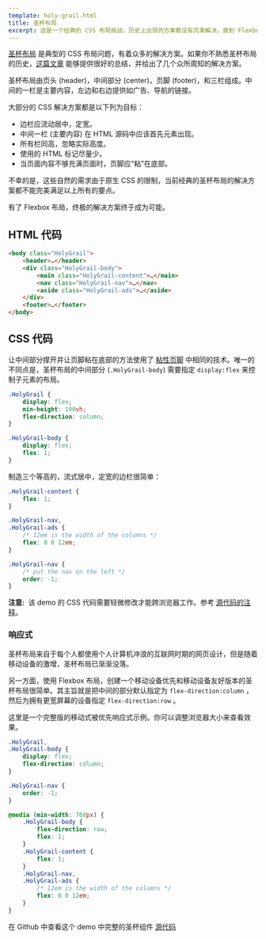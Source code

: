 ```yaml
---
template: holy-grail.html
title: 圣杯布局
excerpt: 这是一个经典的 CSS 布局挑战，历史上出现的方案都没有完美解决。直到 Flexbox 布局的出现，终于成为可能。
---
```


[圣杯布局](<http://en.wikipedia.org/wiki/Holy_Grail_(web_design)>) 是典型的 CSS 布局问题，有着众多的解决方案。如果你不熟悉圣杯布局的历史，[这篇文章](http://alistapart.com/article/holygrail) 能够提供很好的总结，并给出了几个众所周知的解决方案。

<!-- The [Holy Grail Layout](http://en.wikipedia.org/wiki/Holy_Grail_(web_design)) is a classic CSS problem with various solutions presented over time. If you're unfamiliar with the history of the Holy Grail layout, this [A List Apart article](http://alistapart.com/article/holygrail) offers a pretty good summary and links to a few of the more well-known solutions. -->

圣杯布局由页头 (header)，中间部分 (center)，页脚 (footer)，和三栏组成。中间的一栏是主要内容，左边和右边提供如广告、导航的链接。

<!-- At its core, the Holy Grail Layout is a page with a header, footer, and three columns. The center column contains the main content, and the left and right columns contain supplemental content like ads or navigation. -->

大部分的 CSS 解决方案都是以下列为目标：

<!-- Most CSS solutions to this problem aim to meet a few goals: -->

-   边栏应流动居中，定宽。
-   中间一栏 (主要内容) 在 HTML 源码中应该首先元素出现。
-   所有栏同高，忽略实际高度。
-   使用的 HTML 标记尽量少。
-   当页面内容不够充满页面时，页脚应“粘”在底部。

<!-- - They should have a fluid center with fixed-width sidebars.
- The center column (main content) should appear first in the HTML source.
- All columns should be the same height, regardless of which column is actually the tallest.
- They should require minimal markup.
- The footer should "stick" to the bottom of the page when content is sparse. -->

不幸的是，这些自然的需求由于原生 CSS 的限制，当前经典的圣杯布局的解决方案都不能完美满足以上所有的要点。

<!-- Unfortunately, because of the nature of these goals and the original limitations of CSS, none of the classic solutions to this problem were ever able to satisfy all of them. -->

有了 Flexbox 布局，终极的解决方案终于成为可能。

<!-- With Flexbox, a complete solution is finally possible. -->

## HTML 代码

<!-- ## The HTML -->

```html
<body class="HolyGrail">
    <header>…</header>
    <div class="HolyGrail-body">
        <main class="HolyGrail-content">…</main>
        <nav class="HolyGrail-nav">…</nav>
        <aside class="HolyGrail-ads">…</aside>
    </div>
    <footer>…</footer>
</body>
```

## CSS 代码

<!-- ## The CSS -->

让中间部分撑开并让页脚粘在底部的方法使用了 [粘性页脚](../sticky-footer/) 中相同的技术。唯一的不同点是，圣杯布局的中间部分 (`.HolyGrail-body`) 需要指定 `display:flex` 来控制子元素的布局。

<!-- Getting the center content row to stretch and the footer to stick to the bottom is solved with the same technique shown in the [Sticky Footer](../sticky-footer/) example. The only difference is the center row of the Holy Grail layout (`.HolyGrail-body`) needs to be `display:flex` in order to properly arrange its children. -->

```css
.HolyGrail {
    display: flex;
    min-height: 100vh;
    flex-direction: column;
}

.HolyGrail-body {
    display: flex;
    flex: 1;
}
```

制造三个等高的，流式居中，定宽的边栏很简单：

<!-- Styling three equal-height columns with a fluid center and fixed-width sidebars is just as easy: -->

```css
.HolyGrail-content {
    flex: 1;
}

.HolyGrail-nav,
.HolyGrail-ads {
    /* 12em is the width of the columns */
    flex: 0 0 12em;
}

.HolyGrail-nav {
    /* put the nav on the left */
    order: -1;
}
```

<aside class="Notice"><strong>注意:</strong>&nbsp; 该 demo 的 CSS 代码需要轻微修改才能跨浏览器工作。参考 <a href="https://github.com/magic-akari/solved-by-flexbox/blob/master/assets/css/components/holy-grail.css">源代码的注释</a>。</aside>
<!-- <aside class="Notice"><strong>Note:</strong>&nbsp; the CSS required to make this demo work cross-browser is slightly different from the CSS shown in the examples above, which assume a fully spec-compliant browser. See the <a href="https://github.com/philipwalton/solved-by-flexbox/blob/master/assets/css/components/holy-grail.css">comments in the source</a> for more details.</aside> -->

### 响应式

<!-- ### Being Responsive -->

圣杯布局来自于每个人都使用个人计算机冲浪的互联网时期的网页设计，但是随着移动设备的激增，圣杯布局已渐渐没落。

<!-- The Holy Grail layout came from an era of Web design when pretty much everyone was browsing on a computer. But with the increasing number of mobile devices and the rising popularity of responsive design, the Holy Grail layout has gone mostly out of fashion. -->

另一方面，使用 Flexbox 布局，创建一个移动设备优先和移动设备友好版本的圣杯布局很简单。其主旨就是把中间的部分默认指定为 `flex-direction:column` ，然后为拥有更宽屏幕的设备指定 `flex-direction:row` 。

<!-- Either way, with Flexbox, creating a mobile-first and mobile-friendly version of the Holy Grail layout is easy. The gist is to simply make the center section `flex-direction:column` by default and then `flex-direction:row` for larger screens. -->

这里是一个完整版的移动式被优先响应式示例。你可以调整浏览器大小来查看效果。

<!-- Here's a complete example that is responsive and mobile-first. You can also resize this browser window to see it in action. -->

```css
.HolyGrail,
.HolyGrail-body {
    display: flex;
    flex-direction: column;
}

.HolyGrail-nav {
    order: -1;
}

@media (min-width: 768px) {
    .HolyGrail-body {
        flex-direction: row;
        flex: 1;
    }
    .HolyGrail-content {
        flex: 1;
    }
    .HolyGrail-nav,
    .HolyGrail-ads {
        /* 12em is the width of the columns */
        flex: 0 0 12em;
    }
}
```

在 Github 中查看这个 demo 中完整的圣杯组件 [源代码](https://github.com/magic-akari/solved-by-flexbox/blob/master/assets/css/components/holy-grail.css)

<!-- View the full [source](https://github.com/philipwalton/solved-by-flexbox/blob/master/assets/css/components/holy-grail.css) for the `HolyGrail` component used in this demo on Github. -->
